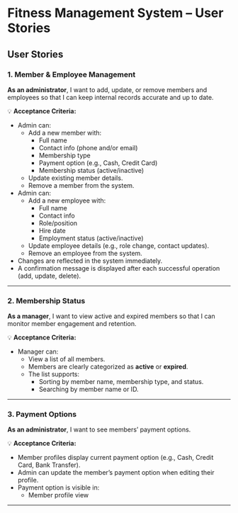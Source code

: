 # Fitness Management System – User Stories

## User Stories

### 1. Member & Employee Management
**As an administrator**, I want to add, update, or remove members and employees so that I can keep internal records accurate and up to date.  

💡 **Acceptance Criteria:**  
- Admin can:  
  - Add a new member with:  
    - Full name  
    - Contact info (phone and/or email)  
    - Membership type  
    - Payment option (e.g., Cash, Credit Card)  
    - Membership status (active/inactive)  
  - Update existing member details.  
  - Remove a member from the system.  
- Admin can:  
  - Add a new employee with:  
    - Full name  
    - Contact info  
    - Role/position  
    - Hire date  
    - Employment status (active/inactive)  
  - Update employee details (e.g., role change, contact updates).  
  - Remove an employee from the system.  
- Changes are reflected in the system immediately.  
- A confirmation message is displayed after each successful operation (add, update, delete).  

---

### 2. Membership Status
**As a manager**, I want to view active and expired members so that I can monitor member engagement and retention.  

💡 **Acceptance Criteria:**  
- Manager can:  
  - View a list of all members.  
  - Members are clearly categorized as **active** or **expired**.  
  - The list supports:  
    - Sorting by member name, membership type, and status.    
    - Searching by member name or ID.  

---

### 3. Payment Options
**As an administrator**, I want to see members’ payment options.  

💡 **Acceptance Criteria:**  
- Member profiles display current payment option (e.g., Cash, Credit Card, Bank Transfer).  
- Admin can update the member’s payment option when editing their profile.  
- Payment option is visible in:  
  - Member profile view  
  

---

